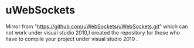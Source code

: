 # uWebSockets
Mirror from "https://github.com/uWebSockets/uWebSockets.git" which can not work under visual studio 2010,I created the repository for those who have to compile your project under visual studio 2010 .
